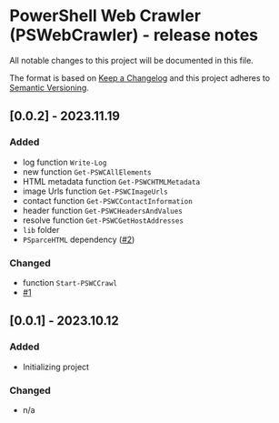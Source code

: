 # PowerShell Web Crawler (PSWebCrawler) - release notes

All notable changes to this project will be documented in this file.

The format is based on [Keep a Changelog](http://keepachangelog.com/) and this project adheres to [Semantic Versioning](http://semver.org/).

## [0.0.2] - 2023.11.19

### Added

- log function `Write-Log`
- new function `Get-PSWCAllElements`
- HTML metadata function `Get-PSWCHTMLMetadata`
- image Urls function `Get-PSWCImageUrls`
- contact function `Get-PSWCContactInformation`
- header function `Get-PSWCHeadersAndValues`
- resolve function `Get-PSWCGetHostAddresses`
- `lib` folder
- `PSparceHTML` dependency ([#2](https://github.com/voytas75/PSWebCrawler/issues/2))

### Changed

- function `Start-PSWCCrawl`
- [#1](https://github.com/voytas75/PSWebCrawler/issues/1)

## [0.0.1] - 2023.10.12

### Added

- Initializing project

### Changed

- n/a
